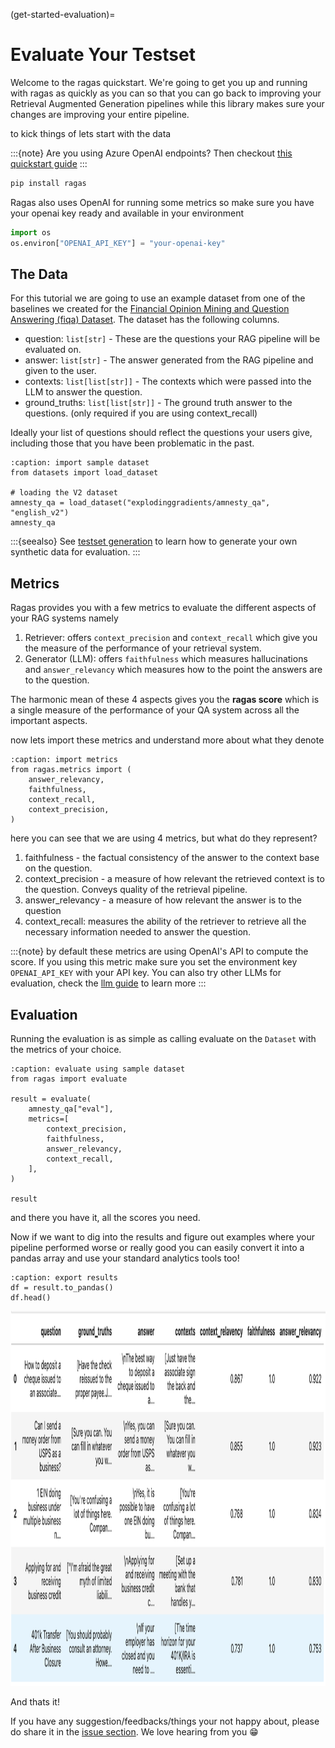 (get-started-evaluation)=
# Evaluate Your Testset

Welcome to the ragas quickstart. We're going to get you up and running with ragas as quickly as you can so that you can go back to improving your Retrieval Augmented Generation pipelines while this library makes sure your changes are improving your entire pipeline.

to kick things of lets start with the data

:::{note}
Are you using Azure OpenAI endpoints? Then checkout [this quickstart
guide](../howtos/customisations/azure-openai.ipynb)
:::

```bash
pip install ragas
```

Ragas also uses OpenAI for running some metrics so make sure you have your openai key ready and available in your environment

```python
import os
os.environ["OPENAI_API_KEY"] = "your-openai-key"
```
## The Data

For this tutorial we are going to use an example dataset from one of the baselines we created for the [Financial Opinion Mining and Question Answering (fiqa) Dataset](https://sites.google.com/view/fiqa/). The dataset has the following columns.

- question: `list[str]` - These are the questions your RAG pipeline will be evaluated on.
- answer: `list[str]` - The answer generated from the RAG pipeline and given to the user.
- contexts: `list[list[str]]` - The contexts which were passed into the LLM to answer the question.
- ground_truths: `list[list[str]]` - The ground truth answer to the questions. (only required if you are using context_recall)

Ideally your list of questions should reflect the questions your users give, including those that you have been problematic in the past.


```{code-block} python
:caption: import sample dataset
from datasets import load_dataset

# loading the V2 dataset
amnesty_qa = load_dataset("explodinggradients/amnesty_qa", "english_v2")
amnesty_qa
```

:::{seealso}
See [testset generation](./testset_generation.md) to learn how to generate your own synthetic data for evaluation.
:::

## Metrics

Ragas provides you with a few metrics to evaluate the different aspects of your RAG systems namely

1. Retriever: offers `context_precision` and `context_recall` which give you the measure of the performance of your retrieval system.
2. Generator (LLM): offers `faithfulness` which measures hallucinations and `answer_relevancy` which measures how to the point the answers are to the question.

The harmonic mean of these 4 aspects gives you the **ragas score** which is a single measure of the performance of your QA system across all the important aspects.

now lets import these metrics and understand more about what they denote

```{code-block} python
:caption: import metrics
from ragas.metrics import (
    answer_relevancy,
    faithfulness,
    context_recall,
    context_precision,
)
```
here you can see that we are using 4 metrics, but what do they represent?

1. faithfulness - the factual consistency of the answer to the context base on the question.
2. context_precision - a measure of how relevant the retrieved context is to the question. Conveys quality of the retrieval pipeline.
3. answer_relevancy - a measure of how relevant the answer is to the question
4. context_recall: measures the ability of the retriever to retrieve all the necessary information needed to answer the question.


:::{note}
by default these metrics are using OpenAI's API to compute the score. If you using this metric make sure you set the environment key `OPENAI_API_KEY` with your API key. You can also try other LLMs for evaluation, check the [llm guide](../howtos/customisations/llms.ipynb) to learn more
:::

## Evaluation

Running the evaluation is as simple as calling evaluate on the `Dataset` with the metrics of your choice.

```{code-block} python
:caption: evaluate using sample dataset
from ragas import evaluate

result = evaluate(
    amnesty_qa["eval"],
    metrics=[
        context_precision,
        faithfulness,
        answer_relevancy,
        context_recall,
    ],
)

result
```
and there you have it, all the scores you need.

Now if we want to dig into the results and figure out examples where your pipeline performed worse or really good you can easily convert it into a pandas array and use your standard analytics tools too!

```{code-block} python
:caption: export results
df = result.to_pandas()
df.head()
```
<p align="left">
<img src="../_static/imgs/quickstart-output.png" alt="quickstart-outputs" width="800" height="600" />
</p>

And thats it!

If you have any suggestion/feedbacks/things your not happy about, please do share it in the [issue section](https://github.com/explodinggradients/ragas/issues). We love hearing from you 😁
